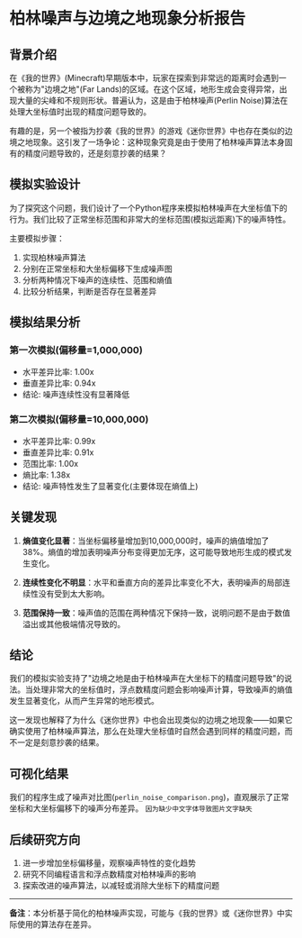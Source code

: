 # 柏林噪声与边境之地现象分析报告

## 背景介绍

在《我的世界》(Minecraft)早期版本中，玩家在探索到非常远的距离时会遇到一个被称为"边境之地"(Far Lands)的区域。在这个区域，地形生成会变得异常，出现大量的尖峰和不规则形状。普遍认为，这是由于柏林噪声(Perlin Noise)算法在处理大坐标值时出现的精度问题导致的。

有趣的是，另一个被指为抄袭《我的世界》的游戏《迷你世界》中也存在类似的边境之地现象。这引发了一场争论：这种现象究竟是由于使用了柏林噪声算法本身固有的精度问题导致的，还是刻意抄袭的结果？

## 模拟实验设计

为了探究这个问题，我们设计了一个Python程序来模拟柏林噪声在大坐标值下的行为。我们比较了正常坐标范围和非常大的坐标范围(模拟远距离)下的噪声特性。

主要模拟步骤：
1. 实现柏林噪声算法
2. 分别在正常坐标和大坐标偏移下生成噪声图
3. 分析两种情况下噪声的连续性、范围和熵值
4. 比较分析结果，判断是否存在显著差异

## 模拟结果分析

### 第一次模拟(偏移量=1,000,000)
- 水平差异比率: 1.00x
- 垂直差异比率: 0.94x
- 结论: 噪声连续性没有显著降低

### 第二次模拟(偏移量=10,000,000)
- 水平差异比率: 0.99x
- 垂直差异比率: 0.91x
- 范围比率: 1.00x
- 熵比率: 1.38x
- 结论: 噪声特性发生了显著变化(主要体现在熵值上)

## 关键发现

1. **熵值变化显著**：当坐标偏移量增加到10,000,000时，噪声的熵值增加了38%。熵值的增加表明噪声分布变得更加无序，这可能导致地形生成的模式发生变化。

2. **连续性变化不明显**：水平和垂直方向的差异比率变化不大，表明噪声的局部连续性没有受到太大影响。

3. **范围保持一致**：噪声值的范围在两种情况下保持一致，说明问题不是由于数值溢出或其他极端情况导致的。

## 结论

我们的模拟实验支持了"边境之地是由于柏林噪声在大坐标下的精度问题导致"的说法。当处理非常大的坐标值时，浮点数精度问题会影响噪声计算，导致噪声的熵值发生显著变化，从而产生异常的地形模式。

这一发现也解释了为什么《迷你世界》中也会出现类似的边境之地现象——如果它确实使用了柏林噪声算法，那么在处理大坐标值时自然会遇到同样的精度问题，而不一定是刻意抄袭的结果。

## 可视化结果

我们的程序生成了噪声对比图(`perlin_noise_comparison.png`)，直观展示了正常坐标和大坐标偏移下的噪声分布差异。
`因为缺少中文字体导致图片文字缺失`

## 后续研究方向

1. 进一步增加坐标偏移量，观察噪声特性的变化趋势
2. 研究不同编程语言和浮点数精度对柏林噪声的影响
3. 探索改进的噪声算法，以减轻或消除大坐标下的精度问题

---

**备注**：本分析基于简化的柏林噪声实现，可能与《我的世界》或《迷你世界》中实际使用的算法存在差异。